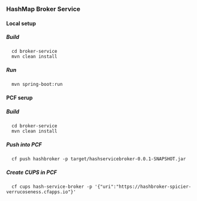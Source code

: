 ### HashMap Broker Service

#### Local setup
##### Build
```
  cd broker-service
  mvn clean install
```
##### Run
```
  mvn spring-boot:run
```

#### PCF serup

##### Build
```
  cd broker-service
  mvn clean install
```
##### Push into PCF
```
  cf push hashbroker -p target/hashservicebroker-0.0.1-SNAPSHOT.jar
```
##### Create CUPS in PCF
```
  cf cups hash-service-broker -p '{"uri":"https://hashbroker-spicier-verrucoseness.cfapps.io"}'
```
